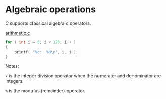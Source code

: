 # Algebraic operations

C supports classical algebraic operators.

[arithmetic.c](./arithmetic.c)
```c
for ( int i = 0; i < 128; i++ )
{
    printf( "%c:  %d\n", i, i );
}
```

Notes:

`/` is the integer division operator when the numerator and denominator are integers.

`%` is the modulus (remainder) operator.
